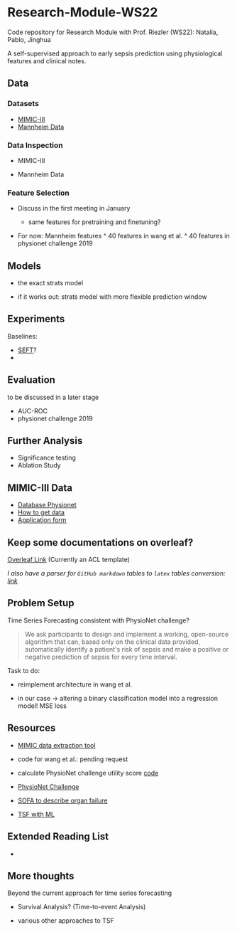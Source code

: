 # Research-Module-WS22

Code repository for Research Module with Prof. Riezler (WS22): Natalia, Pablo, Jinghua

A self-supervised approach to early sepsis prediction using physiological features and clinical notes.

## Data

### Datasets

* [MIMIC-III](https://physionet.org/content/mimiciii/1.4/)
* [Mannheim Data](https://www.cl.uni-heidelberg.de/statnlpgroup/sepsisexp/)

### Data Inspection

* MIMIC-III 

* Mannheim Data

### Feature Selection

* Discuss in the first meeting in January

  * same features for pretraining and finetuning?

* For now: Mannheim features ^ 40 features in wang et al. ^ 40 features in physionet challenge 2019

## Models 

* the exact strats model

* if it works out: strats model with more flexible prediction window 

## Experiments

Baselines:

* [SEFT](https://github.com/BorgwardtLab/Set_Functions_for_Time_Series)?
* 



## Evaluation

to be discussed in a later stage

* AUC-ROC
* physionet challenge 2019

## Further Analysis

* Significance testing
* Ablation Study

## MIMIC-III Data

* [Database Physionet](https://physionet.org/content/mimiciii/1.4/)
* [How to get data](https://mimic.mit.edu/docs/gettingstarted/)
* [Application form](https://physionet.org/credential-application/)

## Keep some documentations on overleaf?

[Overleaf Link](https://www.overleaf.com/5363766881tqvnbdymqnfs) (Currently an ACL template)

_I also have a parser for `GitHub markdown` tables to `latex` tables conversion: [link](https://github.com/JINHXu/MDtable2Latex)_

## Problem Setup

Time Series Forecasting consistent with PhysioNet challenge?

> We ask participants to design and implement a working, open-source algorithm that can, based only on the clinical data provided, automatically identify a patient's risk of sepsis and make a positive or negative prediction of sepsis for every time interval. 

Task to do: 

* reimplement architecture in wang et al.

* in our case -> altering a binary classification model into a regression model! MSE loss 

## Resources

* [MIMIC data extraction tool](https://github.com/MLforHealth/MIMIC_Extract)

* code for wang et al.: pending request

* calculate PhysioNet challenge utility score [code](https://github.com/physionetchallenges/python-example-2019)

* [PhysioNet Challenge](https://physionet.org/content/challenge-2019/1.0.0/)

* [SOFA to describe organ failure](https://link.springer.com/content/pdf/10.1007/BF01709751.pdf)

* [TSF with ML](https://www.youtube.com/watch?v=_ZQ-lQrK9Rg&t=185s)

## Extended Reading List

* 

## More thoughts 

Beyond the current approach for time series forecasting

* Survival Analysis? (Time-to-event Analysis)

* various other approaches to TSF 
